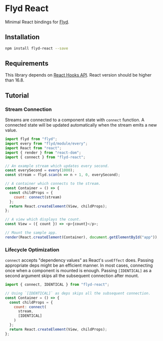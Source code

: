 Flyd React
===

Minimal React bindings for [Flyd](https://github.com/paldepind/flyd).

Installation
---

```bash
npm install flyd-react --save
```

Requirements
---

This library depends on [React Hooks API](https://reactjs.org/docs/hooks-intro.html).
React version should be higher than 16.8.

Tutorial
---

### Stream Connection

Streams are connected to a component state with `connect` function.
A connected state will be updated automatically when the stream emits a new value.

```js
import flyd from "flyd";
import every from "flyd/module/every";
import React from "react";
import { render } from "react-dom";
import { connect } from "flyd-react";

// An example stream which updates every second.
const everySecond = every(1000);
const stream = flyd.scan(n => n + 1, 0, everySecond);

// A container which connects to the stream.
const Container = () => {
  const childProps = {
    count: connect(stream)
  };
  return React.createElement(View, childProps);
};

// A view which displays the count.
const View = ({ count }) => <p>{count}</p>;

// Mount the sample app.
render(React.createElement(Container), document.getElementById("app"));
```

### Lifecycle Optimization

`connect` accepts "dependency values" as React's `useEffect` does.
Passing appropriate deps might be an efficient manner.
In most cases, connecting once when a component is mounted is enough.
Passing `[IDENTICAL]` as a second argument skips all the subsequent connection after mount.

```js
import { connect, IDENTICAL } from "flyd-react";

// Using `[IDENTICAL]` as deps skips all the subsequent connection.
const Container = () => {
  const childProps = {
    count: connect(
      stream,
      [IDENTICAL]
    )
  };
  return React.createElement(View, childProps);
};
```
